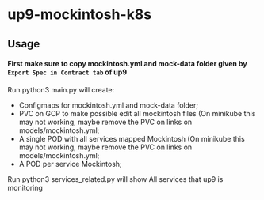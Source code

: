 # up9-mockintosh-k8s

## Usage

#### First make sure to copy mockintosh.yml and mock-data folder given by `Export Spec in Contract tab` of up9


Run python3 main.py will create:
  - Configmaps for mockintosh.yml and mock-data folder;
  - PVC on GCP to make possible edit all mockintosh files (On minikube this may not working, maybe remove the PVC on links on models/mockintosh.yml;
  - A single POD with all services mapped Mockintosh (On minikube this may not working, maybe remove the PVC on links on models/mockintosh.yml;
  - A POD per service Mockintosh;
  
Run  python3 services_related.py will show All services that up9 is monitoring
